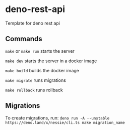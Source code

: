 # deno-rest-api

Template for deno rest api

## Commands

`make` or `make run` starts the server

`make dev` starts the server in a docker image

`make build` builds the docker image

`make migrate` runs migrations

`make rollback` runs rollback

## Migrations

To create migrations, run:
`deno run -A --unstable https://deno.land/x/nessie/cli.ts make migration_name`
